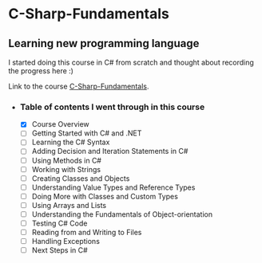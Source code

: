 # C-Sharp-Fundamentals


## Learning new programming language
I started doing this course in C# from scratch and thought about recording the progress here :)

Link to the course [C-Sharp-Fundamentals](https://app.pluralsight.com/library/courses/c-sharp-10-fundamentals/table-of-contents).


*	### Table of contents I went through in this course

    - [x] Course Overview
    - [ ] Getting Started with C# and .NET
    - [ ] Learning the C# Syntax
    - [ ] Adding Decision and Iteration Statements in C#
    - [ ] Using Methods in C#
    - [ ] Working with Strings
    - [ ] Creating Classes and Objects
    - [ ] Understanding Value Types and Reference Types
    - [ ] Doing More with Classes and Custom Types
    - [ ] Using Arrays and Lists
    - [ ] Understanding the Fundamentals of Object-orientation
    - [ ] Testing C# Code
    - [ ] Reading from and Writing to Files
    - [ ] Handling Exceptions
    - [ ] Next Steps in C#
<!-- 
# Why GoLang?
At the first I started with python. I did some little stuff with it but to be honest I didn't like it to continue, perhaps for the differences between Python and C# that made it hard to me to migrate. Python was a good language but I was adictted to C# :)
I knew a little bit about GoLang, just I knew it used by Google. Afew days beafor I created this repository i was in a situation to have a look on this language and check the possibelity to migrate to it so I read many article and checked its documentation and after 2 hours I wrote a Hello World with it and realy I found it lovely language to learn. It's like C and have a diffrent vission in developing. For many years I've just been swimming in C# and OOP, they were the world for me and I didnt like it.
GoLang is much more easier than Python to migrate from C# and it has some good featured that can help you either in the market and improving your software knowledge

> Learning new language, better understanding software development!

# Start learning!
I've just like to make it easy to myself, I've been in love with C# my whole life so it is my main solution for real life of programing. But I'm so passionate to develope some real-world applications with GoLang soon.

I start learning with 2 main resources to learn basic things and after that I will try advanced topics by new resources.

<a href="https://golang.org/doc">golang.org/doc</a>

<a href="https://www.geeksforgeeks.org/golang/">geeksforgeeks.org/golang</a> 


Here is the history of what I've learned:

*	### OverView
    - [x] Introduction
    - [x] Install Go on Windows
    - [x] Hello World
    - [x] Knowing packages
    - [x] API
    - [x] Routing
    - [x] Unit Test
 
*	### Fundamentals
    - [x] Identifiers 
    - [x] Keywords
    - [x] Data Types
    - [x] Variables
    - [x] Constants
    - [x] Operators
 
* ### Control Statements
  - [x] Decision Making
  - [x] Loops
  - [x] Switch 

* ### Functions & Methods
   - [x] Functions
   - [x] Variadic Functions
   - [ ] Anonymous Functions

* ### Structure
* ### Arrays
* ### Slices
* ### Strings
* ### Pointers
* ### Concurrency


-->
